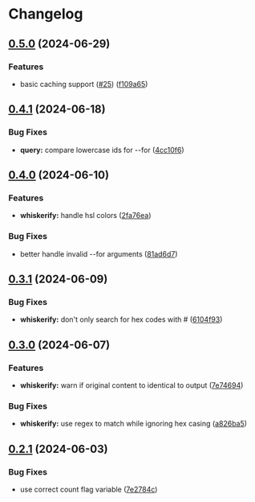 # Changelog

## [0.5.0](https://github.com/uncenter/purr/compare/v0.4.1...v0.5.0) (2024-06-29)


### Features

* basic caching support ([#25](https://github.com/uncenter/purr/issues/25)) ([f109a65](https://github.com/uncenter/purr/commit/f109a65c3faf3a713bb1e723d0e650ff029f947c))

## [0.4.1](https://github.com/uncenter/purr/compare/v0.4.0...v0.4.1) (2024-06-18)


### Bug Fixes

* **query:** compare lowercase ids for --for ([4cc10f6](https://github.com/uncenter/purr/commit/4cc10f6c8b851a50d77e08a302240287becc2d86))

## [0.4.0](https://github.com/uncenter/purr/compare/v0.3.1...v0.4.0) (2024-06-10)


### Features

* **whiskerify:** handle hsl colors ([2fa76ea](https://github.com/uncenter/purr/commit/2fa76ea44c64dbb8c48e1e96f6b437dbd8e0fe90))


### Bug Fixes

* better handle invalid --for arguments ([81ad6d7](https://github.com/uncenter/purr/commit/81ad6d75de8e468cd1e053cf7e36a98e1c66859a))

## [0.3.1](https://github.com/uncenter/purr/compare/v0.3.0...v0.3.1) (2024-06-09)


### Bug Fixes

* **whiskerify:** don't only search for hex codes with # ([6104f93](https://github.com/uncenter/purr/commit/6104f933fba836ad026506362b8b44cd71c5a797))

## [0.3.0](https://github.com/uncenter/purr/compare/v0.2.1...v0.3.0) (2024-06-07)


### Features

* **whiskerify:** warn if original content to identical to output ([7e74694](https://github.com/uncenter/purr/commit/7e74694e78bb4d6a24e73608e268078f40b3df27))


### Bug Fixes

* **whiskerify:** use regex to match while ignoring hex casing ([a826ba5](https://github.com/uncenter/purr/commit/a826ba569fae27886a29e4ce1b2d2565e012739d))

## [0.2.1](https://github.com/uncenter/purr/compare/v0.2.0...v0.2.1) (2024-06-03)


### Bug Fixes

* use correct count flag variable ([7e2784c](https://github.com/uncenter/purr/commit/7e2784c79974ffe936b8d0f1180823bd87c36742))
